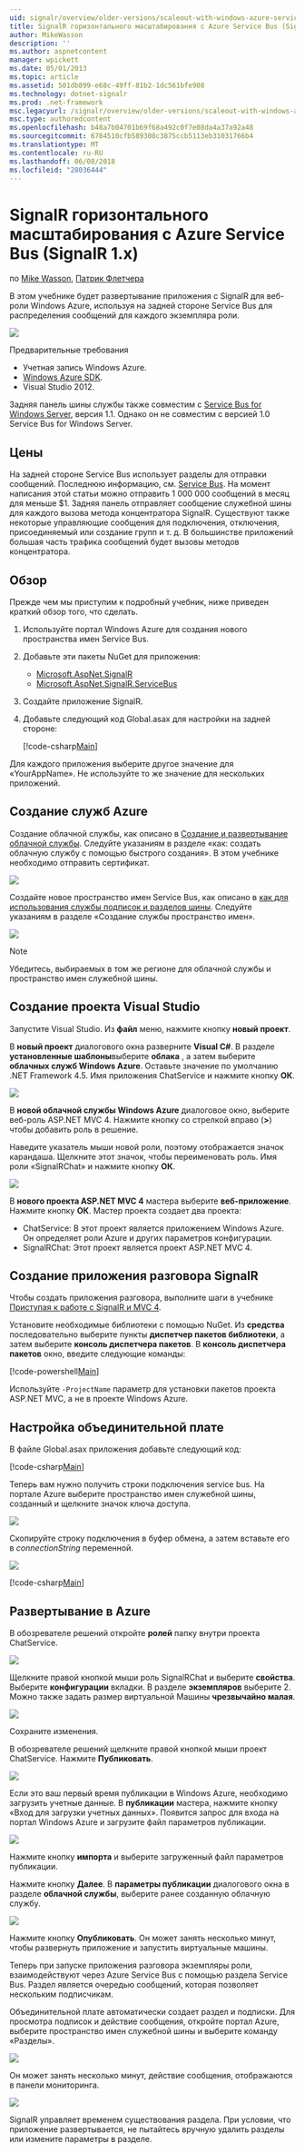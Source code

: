 ```yaml
---
uid: signalr/overview/older-versions/scaleout-with-windows-azure-service-bus
title: SignalR горизонтального масштабирования с Azure Service Bus (SignalR 1.x) | Документы Microsoft
author: MikeWasson
description: ''
ms.author: aspnetcontent
manager: wpickett
ms.date: 05/01/2013
ms.topic: article
ms.assetid: 501db899-e68c-49ff-81b2-1dc561bfe908
ms.technology: dotnet-signalr
ms.prod: .net-framework
msc.legacyurl: /signalr/overview/older-versions/scaleout-with-windows-azure-service-bus
msc.type: authoredcontent
ms.openlocfilehash: b48a7b04701b69f68a492c0f7e08da4a37a92a48
ms.sourcegitcommit: 6784510cfb589308c3875ccb5113eb31031766b4
ms.translationtype: MT
ms.contentlocale: ru-RU
ms.lasthandoff: 06/08/2018
ms.locfileid: "28036444"
---
```

<a name="signalr-scaleout-with-azure-service-bus-signalr-1x"></a>SignalR горизонтального масштабирования с Azure Service Bus (SignalR 1.x)
====================
по [Mike Wasson](https://github.com/MikeWasson), [Патрик Флетчера](https://github.com/pfletcher)

В этом учебнике будет развертывание приложения с SignalR для веб-роли Windows Azure, используя на задней стороне Service Bus для распределения сообщений для каждого экземпляра роли.

![](scaleout-with-windows-azure-service-bus/_static/image1.png)

Предварительные требования

- Учетная запись Windows Azure.
- [Windows Azure SDK](https://go.microsoft.com/fwlink/?linkid=254364&amp;clcid=0x409).
- Visual Studio 2012.

Задняя панель шины службы также совместим с [Service Bus for Windows Server](https://msdn.microsoft.com/library/windowsazure/dn282144.aspx), версия 1.1. Однако он не совместим с версией 1.0 Service Bus for Windows Server.

## <a name="pricing"></a>Цены

На задней стороне Service Bus использует разделы для отправки сообщений. Последнюю информацию, см. [Service Bus](https://azure.microsoft.com/pricing/details/service-bus/). На момент написания этой статьи можно отправить 1 000 000 сообщений в месяц для меньше $1. Задняя панель отправляет сообщение служебной шины для каждого вызова метода концентратора SignalR. Существуют также некоторые управляющие сообщения для подключения, отключения, присоединяемый или создание групп и т. д. В большинстве приложений большая часть трафика сообщений будет вызовы методов концентратора.

## <a name="overview"></a>Обзор

Прежде чем мы приступим к подробный учебник, ниже приведен краткий обзор того, что сделать.

1. Используйте портал Windows Azure для создания нового пространства имен Service Bus.
2. Добавьте эти пакеты NuGet для приложения: 

    - [Microsoft.AspNet.SignalR](http://nuget.org/packages/Microsoft.AspNet.SignalR)
    - [Microsoft.AspNet.SignalR.ServiceBus](http://www.nuget.org/packages/SignalR.WindowsAzureServiceBus)
3. Создайте приложение SignalR.
4. Добавьте следующий код Global.asax для настройки на задней стороне: 

    [!code-csharp[Main](scaleout-with-windows-azure-service-bus/samples/sample1.cs)]

Для каждого приложения выберите другое значение для «YourAppName». Не используйте то же значение для нескольких приложений.

## <a name="create-the-azure-services"></a>Создание служб Azure

Создание облачной службы, как описано в [Создание и развертывание облачной службы](https://docs.microsoft.com/azure/cloud-services/cloud-services-how-to-create-deploy). Следуйте указаниям в разделе «как: создать облачную службу с помощью быстрого создания». В этом учебнике необходимо отправить сертификат.

![](scaleout-with-windows-azure-service-bus/_static/image2.png)

Создайте новое пространство имен Service Bus, как описано в [как для использования службы подписок и разделов шины](https://docs.microsoft.com/azure/service-bus-messaging/service-bus-dotnet-how-to-use-topics-subscriptions). Следуйте указаниям в разделе «Создание службы пространство имен».

![](scaleout-with-windows-azure-service-bus/_static/image3.png)

> [!NOTE]
> Убедитесь, выбираемых в том же регионе для облачной службы и пространство имен служебной шины.


## <a name="create-the-visual-studio-project"></a>Создание проекта Visual Studio

Запустите Visual Studio. Из **файл** меню, нажмите кнопку **новый проект**.

В **новый проект** диалогового окна разверните **Visual C#**. В разделе **установленные шаблоны**выберите **облака** , а затем выберите **облачных служб Windows Azure**. Оставьте значение по умолчанию .NET Framework 4.5. Имя приложения ChatService и нажмите кнопку **ОК**.

![](scaleout-with-windows-azure-service-bus/_static/image4.png)

В **новой облачной службы Windows Azure** диалоговое окно, выберите веб-роль ASP.NET MVC 4. Нажмите кнопку со стрелкой вправо (**&gt;**) чтобы добавить роль в решение.

Наведите указатель мыши новой роли, поэтому отображается значок карандаша. Щелкните этот значок, чтобы переименовать роль. Имя роли «SignalRChat» и нажмите кнопку **ОК**.

![](scaleout-with-windows-azure-service-bus/_static/image5.png)

В **нового проекта ASP.NET MVC 4** мастера выберите **веб-приложение**. Нажмите кнопку **ОК**. Мастер проекта создает два проекта:

- ChatService: В этот проект является приложением Windows Azure. Он определяет роли Azure и других параметров конфигурации.
- SignalRChat: Этот проект является проект ASP.NET MVC 4.

## <a name="create-the-signalr-chat-application"></a>Создание приложения разговора SignalR

Чтобы создать приложения разговора, выполните шаги в учебнике [Приступая к работе с SignalR и MVC 4](tutorial-getting-started-with-signalr-and-mvc-4.md).

Установите необходимые библиотеки с помощью NuGet. Из **средства** последовательно выберите пункты **диспетчер пакетов библиотеки**, а затем выберите **консоль диспетчера пакетов**. В **консоль диспетчера пакетов** окно, введите следующие команды:

[!code-powershell[Main](scaleout-with-windows-azure-service-bus/samples/sample2.ps1)]

Используйте `-ProjectName` параметр для установки пакетов проекта ASP.NET MVC, а не в проекте Windows Azure.

## <a name="configure-the-backplane"></a>Настройка объединительной плате

В файле Global.asax приложения добавьте следующий код:

[!code-csharp[Main](scaleout-with-windows-azure-service-bus/samples/sample3.cs)]

Теперь вам нужно получить строки подключения service bus. На портале Azure выберите пространство имен служебной шины, созданный и щелкните значок ключа доступа.

![](scaleout-with-windows-azure-service-bus/_static/image6.png)

Скопируйте строку подключения в буфер обмена, а затем вставьте его в *connectionString* переменной.

![](scaleout-with-windows-azure-service-bus/_static/image7.png)

[!code-csharp[Main](scaleout-with-windows-azure-service-bus/samples/sample4.cs)]

## <a name="deploy-to-azure"></a>Развертывание в Azure

В обозревателе решений откройте **ролей** папку внутри проекта ChatService.

![](scaleout-with-windows-azure-service-bus/_static/image8.png)

Щелкните правой кнопкой мыши роль SignalRChat и выберите **свойства**. Выберите **конфигурации** вкладки. В разделе **экземпляров** выберите 2. Можно также задать размер виртуальной Машины **чрезвычайно малая**.

![](scaleout-with-windows-azure-service-bus/_static/image9.png)

Сохраните изменения.

В обозревателе решений щелкните правой кнопкой мыши проект ChatService. Нажмите **Публиковать**.

![](scaleout-with-windows-azure-service-bus/_static/image10.png)

Если это ваш первый время публикации в Windows Azure, необходимо загрузить учетные данные. В **публикации** мастера, нажмите кнопку «Вход для загрузки учетных данных». Появится запрос для входа на портал Windows Azure и загрузите файл параметров публикации.

![](scaleout-with-windows-azure-service-bus/_static/image11.png)

Нажмите кнопку **импорта** и выберите загруженный файл параметров публикации.

Нажмите кнопку **Далее**. В **параметры публикации** диалогового окна в разделе **облачной службы**, выберите ранее созданную облачную службу.

![](scaleout-with-windows-azure-service-bus/_static/image12.png)

Нажмите кнопку **Опубликовать**. Он может занять несколько минут, чтобы развернуть приложение и запустить виртуальные машины.

Теперь при запуске приложения разговора экземпляры роли, взаимодействуют через Azure Service Bus с помощью раздела Service Bus. Раздел является очередью сообщений, которая позволяет нескольким подписчикам.

Объединительной плате автоматически создает раздел и подписки. Для просмотра подписок и действие сообщения, откройте портал Azure, выберите пространство имен служебной шины и выберите команду «Разделы».

![](scaleout-with-windows-azure-service-bus/_static/image13.png)

Он может занять несколько минут, действие сообщения, отображаются в панели мониторинга.

![](scaleout-with-windows-azure-service-bus/_static/image14.png)

SignalR управляет временем существования раздела. При условии, что приложение развертывается, не пытайтесь вручную удалить разделы или измените параметры в разделе.

